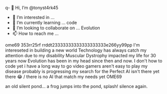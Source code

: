q- 👋 Hi, I’m @tonyst4rk45
- 👀 I’m interested in ...
- 🌱 I’m currently learning ... code
- 💞️ I’m looking to collaborate on ... Evolution
- 📫 How to reach me ...

<!---
tonyst4rk45/tonyst4rk45 is a ✨ special ✨ repository because its `README.md` (this file) appears on your GitHub profile.
You can click the Preview link to take a look at your changes.
--->
ome69
353rr25rf
rrddt23333333333333333333e266yy99pp
I'm intereseted in building a new world
  Technology has always catch my attention due to my disability 
  Muscular Dystrophy impacted my life for 30 years now
  Evolution has been in my head since then and now.
I don't how to code yet
i have a long way to go
video gamers aren't easy to play 
my disease probably is progressing 
my search for the Perfect AI isn't there yet there 😂 
/ there is no AI that match my needs yet 
OME69

 an old silent pond... a frog jumps into the pond, splash! silence again.

